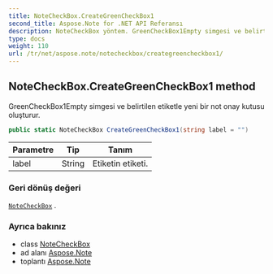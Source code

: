 ```yaml
---
title: NoteCheckBox.CreateGreenCheckBox1
second_title: Aspose.Note for .NET API Referansı
description: NoteCheckBox yöntem. GreenCheckBox1Empty simgesi ve belirtilen etiketle yeni bir not onay kutusu oluşturur.
type: docs
weight: 110
url: /tr/net/aspose.note/notecheckbox/creategreencheckbox1/
---
```

## NoteCheckBox.CreateGreenCheckBox1 method

GreenCheckBox1Empty simgesi ve belirtilen etiketle yeni bir not onay kutusu oluşturur.

```csharp
public static NoteCheckBox CreateGreenCheckBox1(string label = "")
```

| Parametre | Tip | Tanım |
| --- | --- | --- |
| label | String | Etiketin etiketi. |

### Geri dönüş değeri

[`NoteCheckBox`](../) .

### Ayrıca bakınız

* class [NoteCheckBox](../)
* ad alanı [Aspose.Note](../../notecheckbox/)
* toplantı [Aspose.Note](../../../)


